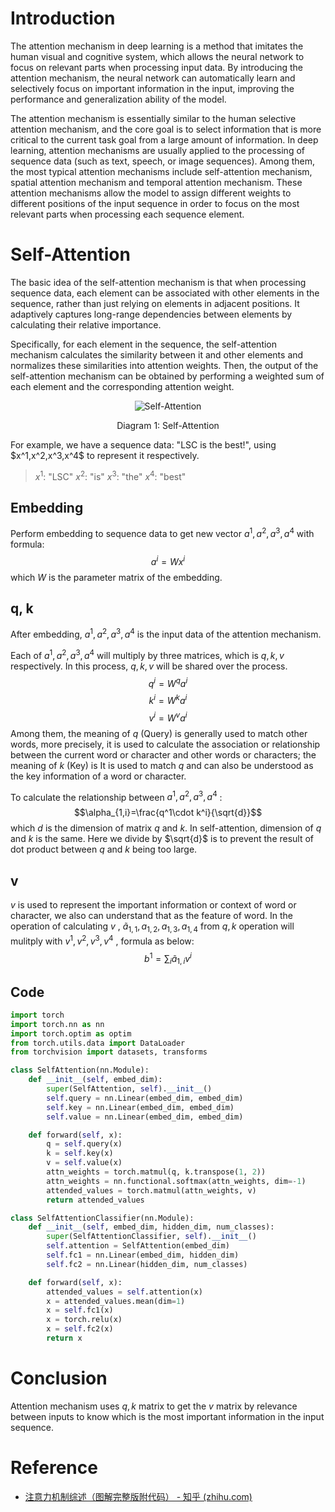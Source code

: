 # Introduction
The attention mechanism in deep learning is a method that imitates the human visual and cognitive system, which allows the neural network to focus on relevant parts when processing input data. By introducing the attention mechanism, the neural network can automatically learn and selectively focus on important information in the input, improving the performance and generalization ability of the model.

The attention mechanism is essentially similar to the human selective attention mechanism, and the core goal is to select information that is more critical to the current task goal from a large amount of information. In deep learning, attention mechanisms are usually applied to the processing of sequence data (such as text, speech, or image sequences). Among them, the most typical attention mechanisms include self-attention mechanism, spatial attention mechanism and temporal attention mechanism. These attention mechanisms allow the model to assign different weights to different positions of the input sequence in order to focus on the most relevant parts when processing each sequence element.

# Self-Attention
The basic idea of the self-attention mechanism is that when processing sequence data, each element can be associated with other elements in the sequence, rather than just relying on elements in adjacent positions. It adaptively captures long-range dependencies between elements by calculating their relative importance.

Specifically, for each element in the sequence, the self-attention mechanism calculates the similarity between it and other elements and normalizes these similarities into attention weights. Then, the output of the self-attention mechanism can be obtained by performing a weighted sum of each element and the corresponding attention weight.

<div align="center">
  <img src="https://miro.medium.com/max/2868/1*Cfsh9uK8Y6FhamziJZIKRA.jpeg" alt="Self-Attention">
  <p>Diagram 1: Self-Attention</p>
</div>
For example, we have a sequence data: "LSC is the best!", using $x^1,x^2,x^3,x^4$ to represent it respectively.

> $x^1$: "LSC"
> $x^2$: "is"
> $x^3$: "the"
> $x^4$: "best"

## Embedding
Perform embedding to sequence data to get new vector $a^1,a^2,a^3,a^4$ with formula: $$a^i=Wx^i$$which $W$ is the parameter matrix of the embedding.

## q, k
After embedding, $a^1,a^2,a^3,a^4$ is the input data of the attention mechanism.

Each of $a^1,a^2,a^3,a^4$ will multiply by three matrices, which is $q,k,v$ respectively. In this process, $q,k,v$ will be shared over the process.$$q^i=W^qa^i$$$$k^i=W^ka^i$$
$$v^i=W^va^i$$
Among them, the meaning of $q$ (Query) is generally used to match other words, more precisely, it is used to calculate the association or relationship between the current word or character and other words or characters; the meaning of $k$ (Key) is It is used to match $q$ and can also be understood as the key information of a word or character.

To calculate the relationship between $a^1,a^2,a^3,a^4$ : $$\alpha_{1,i}=\frac{q^1\cdot k^i}{\sqrt{d}}$$
which $d$ is the dimension of matrix $q$ and $k$. In self-attention, dimension of $q$ and $k$ is the same. Here we divide by $\sqrt{d}$ is to prevent the result of dot product between $q$ and $k$ being too large.

## v
$v$ is used to represent the important information or context of word or character, we also can understand that as the feature of word. In the operation of calculating $v$ , $\tilde a_{1,1},a_{1,2},a_{1,3},a_{1,4}$ from $q,k$ operation will mulitply with $v^1,v^2,v^3,v^4$ , formula as below:$$b^1=\sum_i\tilde a_{1,i}v^i$$
## Code
```python
import torch
import torch.nn as nn
import torch.optim as optim
from torch.utils.data import DataLoader
from torchvision import datasets, transforms

class SelfAttention(nn.Module):
    def __init__(self, embed_dim):
        super(SelfAttention, self).__init__()
        self.query = nn.Linear(embed_dim, embed_dim)
        self.key = nn.Linear(embed_dim, embed_dim)
        self.value = nn.Linear(embed_dim, embed_dim)

    def forward(self, x):
        q = self.query(x)
        k = self.key(x)
        v = self.value(x)
        attn_weights = torch.matmul(q, k.transpose(1, 2))
        attn_weights = nn.functional.softmax(attn_weights, dim=-1)
        attended_values = torch.matmul(attn_weights, v)
        return attended_values

class SelfAttentionClassifier(nn.Module):
    def __init__(self, embed_dim, hidden_dim, num_classes):
        super(SelfAttentionClassifier, self).__init__()
        self.attention = SelfAttention(embed_dim)
        self.fc1 = nn.Linear(embed_dim, hidden_dim)
        self.fc2 = nn.Linear(hidden_dim, num_classes)

    def forward(self, x):
        attended_values = self.attention(x)
        x = attended_values.mean(dim=1)
        x = self.fc1(x)
        x = torch.relu(x)
        x = self.fc2(x)
        return x
```

# Conclusion
Attention mechanism uses $q,k$ matrix to get the $v$ matrix by relevance between inputs to know which is the most important information in the input sequence.

# Reference
- [注意力机制综述（图解完整版附代码） - 知乎 (zhihu.com)](https://zhuanlan.zhihu.com/p/631398525)